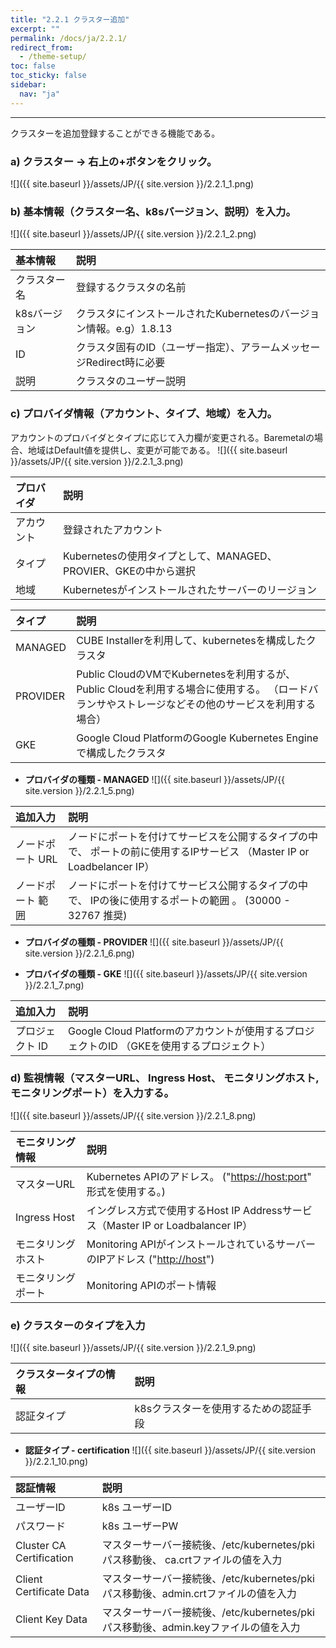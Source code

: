 ```yaml
---
title: "2.2.1 クラスター追加"
excerpt: ""
permalink: /docs/ja/2.2.1/
redirect_from:
  - /theme-setup/
toc: false
toc_sticky: false
sidebar:
  nav: "ja"
---
```



---

クラスターを追加登録することができる機能である。

### a\) クラスター → 右上の+ボタンをクリック。
![]({{ site.baseurl }}/assets/JP/{{ site.version }}/2.2.1_1.png)

### b\) 基本情報（クラスター名、k8sバージョン、説明）を入力。
![]({{ site.baseurl }}/assets/JP/{{ site.version }}/2.2.1_2.png)

| **基本情報** | 説明 |
| :--- | :--- |
| クラスター名 | 登録するクラスタの名前 |
| k8sバージョン | クラスタにインストールされたKubernetesのバージョン情報。e.g）1.8.13 |
| ID | クラスタ固有のID（ユーザー指定）、アラームメッセージRedirect時に必要 |
| 説明 | クラスタのユーザー説明 |

### c\) プロバイダ情報（アカウント、タイプ、地域）を入力。

アカウントのプロバイダとタイプに応じて入力欄が変更される。Baremetalの場合、地域はDefault値を提供し、変更が可能である。
![]({{ site.baseurl }}/assets/JP/{{ site.version }}/2.2.1_3.png)

| **プロバイダ** | **説明** |
| :--- | :--- |
| アカウント | 登録されたアカウント |
| タイプ | Kubernetesの使用タイプとして、MANAGED、PROVIER、GKEの中から選択 |
| 地域 | Kubernetesがインストールされたサーバーのリージョン |

| **タイプ** | **説明** |
| :--- | :--- |
| MANAGED | CUBE Installerを利用して、kubernetesを構成したクラスタ |
| PROVIDER | Public CloudのVMでKubernetesを利用するが、 Public Cloudを利用する場合に使用する。 （ロードバランサやストレージなどその他のサービスを利用する場合） |
| GKE | Google Cloud PlatformのGoogle Kubernetes Engineで構成したクラスタ |


* **プロバイダの種類 - MANAGED**
![]({{ site.baseurl }}/assets/JP/{{ site.version }}/2.2.1_5.png)

| **追加入力** | **説明** |
| :--- | :--- |
| ノードポート URL | ノードにポートを付けてサービスを公開するタイプの中で、 ポートの前に使用するIPサービス （Master IP or Loadbelancer IP） |
| ノードポート 範囲 | ノードにポートを付けてサービス公開するタイプの中で、 IPの後に使用するポートの範囲 。 \(30000 - 32767 推奨\) |


* **プロバイダの種類 - PROVIDER**
![]({{ site.baseurl }}/assets/JP/{{ site.version }}/2.2.1_6.png)


* **プロバイダの種類 - GKE**
![]({{ site.baseurl }}/assets/JP/{{ site.version }}/2.2.1_7.png)

| **追加入力** | **説明** |
| :--- | :--- |
| プロジェクト ID | Google Cloud Platformのアカウントが使用するプロジェクトのID （GKEを使用するプロジェクト） |


### d\) 監視情報（マスターURL、 Ingress Host、 モニタリングホスト, モニタリングポート）を入力する。
![]({{ site.baseurl }}/assets/JP/{{ site.version }}/2.2.1_8.png)

| **モニタリング 情報** | **説明** |
| :--- | :--- |
| マスターURL | Kubernetes APIのアドレス。 \("[https://host:port](https://host:port)" 形式を使用する。\) |
| Ingress Host | イングレス方式で使用するHost IP Addressサービス（Master IP or Loadbalancer IP） |
| モニタリングホスト | Monitoring APIがインストールされているサーバーのIPアドレス \("[http://host](http://host)"\) |
| モニタリングポート | Monitoring APIのポート情報 |


### e\) クラスターのタイプを入力
![]({{ site.baseurl }}/assets/JP/{{ site.version }}/2.2.1_9.png)

| **クラスタータイプの情報** | **説明** |
| :--- | :--- |
| 認証タイプ | k8sクラスターを使用するための認証手段 |


* **認証タイプ - certification**
![]({{ site.baseurl }}/assets/JP/{{ site.version }}/2.2.1_10.png)

| 認証情報 | **説明** |
| :--- | :--- |
| ユーザーID | k8s ユーザーID |
| パスワード | k8s ユーザーPW |
| Cluster CA Certification | マスターサーバー接続後、/etc/kubernetes/pkiパス移動後、 ca.crtファイルの値を入力 |
| Client Certificate Data | マスターサーバー接続後、/etc/kubernetes/pkiパス移動後、admin.crtファイルの値を入力 |
| Client Key Data | マスターサーバー接続後、/etc/kubernetes/pkiパス移動後、admin.keyファイルの値を入力 |



